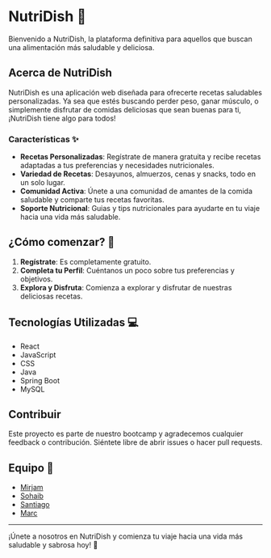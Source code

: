 # NutriDish 🥗

Bienvenido a NutriDish, la plataforma definitiva para aquellos que buscan una alimentación más saludable y deliciosa.

## Acerca de NutriDish

NutriDish es una aplicación web diseñada para ofrecerte recetas saludables personalizadas. Ya sea que estés buscando perder peso, ganar músculo, o simplemente disfrutar de comidas deliciosas que sean buenas para ti, ¡NutriDish tiene algo para todos!

### Características ✨

- **Recetas Personalizadas**: Regístrate de manera gratuita y recibe recetas adaptadas a tus preferencias y necesidades nutricionales.
- **Variedad de Recetas**: Desayunos, almuerzos, cenas y snacks, todo en un solo lugar.
- **Comunidad Activa**: Únete a una comunidad de amantes de la comida saludable y comparte tus recetas favoritas.
- **Soporte Nutricional**: Guias y tips nutricionales para ayudarte en tu viaje hacia una vida más saludable.

## ¿Cómo comenzar? 🚀

1. **Regístrate**: Es completamente gratuito.
2. **Completa tu Perfil**: Cuéntanos un poco sobre tus preferencias y objetivos.
3. **Explora y Disfruta**: Comienza a explorar y disfrutar de nuestras deliciosas recetas.

## Tecnologías Utilizadas 💻

- React
- JavaScript
- CSS
- Java
- Spring Boot
- MySQL

## Contribuir

Este proyecto es parte de nuestro bootcamp y agradecemos cualquier feedback o contribución. Siéntete libre de abrir issues o hacer pull requests.

## Equipo 👥

- [Mirjam](https://github.com/mirjankapxhiu)
- [Sohaib](https://github.com/SohaibZahiid)
- [Santiago](https://github.com/scartage)
- [Marc](https://www.linkedin.com/in/marc-adell-fern%C3%A1ndez-46b30017a)

---

¡Únete a nosotros en NutriDish y comienza tu viaje hacia una vida más saludable y sabrosa hoy! 🌱
